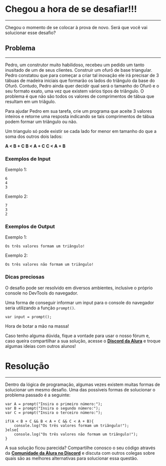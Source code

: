# Chegou a hora de se desafiar!!!

---

Chegou o momento de se colocar à prova de novo. Será que você vai solucionar esse desafio?


## Problema

---

Pedro, um construtor muito habilidoso, recebeu um pedido um tanto inusitado de um de seus clientes. Construir um ofurô de base triangular. Pedro constatou que para começar a criar tal inovação ele irá precisar de 3 tábuas de madeira iniciais que formarão os lados do triângulo da base do Ofurô. Contudo, Pedro ainda quer decidir qual será o tamanho do Ofurô e o seu formato exato, uma vez que existem vários tipos de triângulo. O problema é que não são todos os valores de comprimentos de tábua que resultam em um triâgulo. 

Para ajudar Pedro em sua tarefa, crie um programa que aceite 3 valores inteiros e retorne uma resposta indicando se tais comprimentos de tábua podem formar um triângulo ou não.

Um triangulo só pode existir se cada lado for menor em tamanho do que a soma dos outros dois lados:

**A < B + C**
**B < A + C**
**C < A + B**

### Exemplos de Input

Exemplo 1:
```
6
4
3
```

Exemplo 2:
```
7
3
2
```

### Exemplos de Output

Exemplo 1:
```
Os três valores formam um triângulo!
```

Exemplo 2:
```
Os três valores não formam um triângulo!
```

### Dicas preciosas

O desafio pode ser resolvido em diversos ambientes, inclusive o próprio console no DevTools do navegador.

Uma forma de conseguir informar um input para o console do navegador seria utilizando a função `prompt()`.

```
var input = prompt();
```

Hora de botar a mão na massa! 

Caso tenho alguma dúvida, fique a vontade para usar o nosso fórum e, caso queira compartilhar a sua solução, acesse o [**Discord da Alura**](https://discord.gg/QeBdgAjXnn) e troque algumas ideias com outros alunos!

# Resolução

---

Dentro da lógica de programação, algumas vezes existem muitas formas de solucionar um mesmo desafio. Uma das possíveis formas de solucionar o problema passado é a seguinte:

```
var A = prompt("Insira o primeiro número:");
var B = prompt("Insira o segundo número:");
var C = prompt("Insira o terceiro número:");

if(A < B + C && B < A + C && C < A + B){
    console.log("Os três valores formam um triângulo!");
}else{
    console.log("Os três valores não formam um triângulo!");
}
```

A sua solução ficou parecida? Compartilhe conosco o seu código através da [**Comunidade da Alura no Discord**](https://discord.gg/QeBdgAjXnn) e discuta com outros colegas sobre quais são as melhores alternativas para solucionar essa questão.
